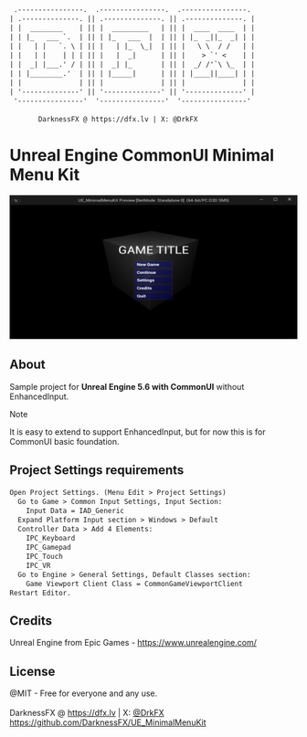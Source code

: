      .----------------.  .----------------.  .----------------. 
    | .--------------. || .--------------. || .--------------. |
    | |  ________    | || |  _________   | || |  ____  ____  | |
    | | |_   ___ `.  | || | |_   ___  |  | || | |_  _||_  _| | |
    | |   | |   `. \ | || |   | |_  \_|  | || |   \ \  / /   | |
    | |   | |    | | | || |   |  _|      | || |    > `' <    | |
    | |  _| |___.' / | || |  _| |_       | || |  _/ /'`\ \_  | |
    | | |________.'  | || | |_____|      | || | |____||____| | |
    | |              | || |              | || |              | |
    | '--------------' || '--------------' || '--------------' |
     '----------------'  '----------------'  '----------------' 

           DarknessFX @ https://dfx.lv | X: @DrkFX

# Unreal Engine CommonUI Minimal Menu Kit
<img src="https://github.com/DarknessFX/UE_MinimalMenuKit/blob/main/.git_img/UE_MinimalMenuKit.PNG?raw=true" width="640px" /> <br/>


## About
Sample project for **Unreal Engine 5.6 with CommonUI** without EnhancedInput.

> [!NOTE]
> It is easy to extend to support EnhancedInput, but for now this is for CommonUI basic foundation.


## Project Settings requirements
```
Open Project Settings. (Menu Edit > Project Settings)
  Go to Game > Common Input Settings, Input Section:
    Input Data = IAD_Generic
  Expand Platform Input section > Windows > Default
  Controller Data > Add 4 Elements:
    IPC_Keyboard
    IPC_Gamepad
    IPC_Touch
    IPC_VR
  Go to Engine > General Settings, Default Classes section:
    Game Viewport Client Class = CommonGameViewportClient
Restart Editor.
```

## Credits
Unreal Engine from Epic Games - https://www.unrealengine.com/ <br/>


## License
@MIT - Free for everyone and any use. <br/><br/>
DarknessFX @ <a href="https://dfx.lv" target="_blank">https://dfx.lv</a> | X: <a href="https://x.com/DrkFX" target="_blank">@DrkFX</a><br/>https://github.com/DarknessFX/UE_MinimalMenuKit
